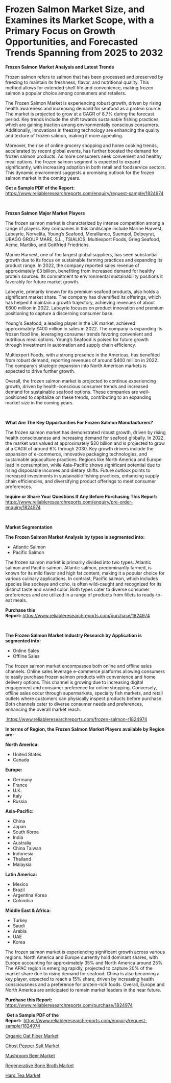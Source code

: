 <p><h1>Frozen Salmon Market Size, and Examines its Market Scope, with a Primary Focus on Growth Opportunities, and Forecasted Trends Spanning from 2025 to 2032</h1></p><p><strong>Frozen Salmon Market Analysis and Latest Trends</strong></p>
<p><p>Frozen salmon refers to salmon that has been processed and preserved by freezing to maintain its freshness, flavor, and nutritional quality. This method allows for extended shelf life and convenience, making frozen salmon a popular choice among consumers and retailers.</p><p>The Frozen Salmon Market is experiencing robust growth, driven by rising health awareness and increasing demand for seafood as a protein source. The market is projected to grow at a CAGR of 8.7% during the forecast period. Key trends include the shift towards sustainable fishing practices, which are gaining traction among environmentally conscious consumers. Additionally, innovations in freezing technology are enhancing the quality and texture of frozen salmon, making it more appealing.</p><p>Moreover, the rise of online grocery shopping and home cooking trends, accelerated by recent global events, has further boosted the demand for frozen salmon products. As more consumers seek convenient and healthy meal options, the frozen salmon segment is expected to expand significantly, with increasing adoption in both retail and foodservice sectors. This dynamic environment suggests a promising outlook for the frozen salmon market in the coming years.</p></p>
<p><strong>Get a Sample PDF of the Report:&nbsp;</strong> <a href="https://www.reliableresearchreports.com/enquiry/request-sample/1824974?utm_campaign=28&utm_medium=2&utm_source=Github&utm_content=ia&utm_term=14022025&utm_id=frozen-salmon">https://www.reliableresearchreports.com/enquiry/request-sample/1824974</a></p>
<p>&nbsp;</p>
<p><strong>Frozen Salmon Major Market Players</strong></p>
<p><p>The frozen salmon market is characterized by intense competition among a range of players. Key companies in this landscape include Marine Harvest, Labeyrie, Norvelita, Young’s Seafood, Meralliance, Suempol, Delpeyrat, UBAGO GROUP MARE, S.L., TSIALIOS, Multiexport Foods, Grieg Seafood, Acme, Martiko, and Gottfried Friedrichs. </p><p>Marine Harvest, one of the largest global suppliers, has seen substantial growth due to its focus on sustainable farming practices and expanding its product range. In 2022, the company reported sales revenue of approximately €3 billion, benefiting from increased demand for healthy protein sources. Its commitment to environmental sustainability positions it favorably for future market growth.</p><p>Labeyrie, primarily known for its premium seafood products, also holds a significant market share. The company has diversified its offerings, which has helped it maintain a growth trajectory, achieving revenues of about €600 million in 2022. Labeyrie focuses on product innovation and premium positioning to capture a discerning consumer base.</p><p>Young's Seafood, a leading player in the UK market, achieved approximately £400 million in sales in 2022. The company is expanding its frozen food line, leveraging consumer trends favoring convenient and nutritious meal options. Young’s Seafood is poised for future growth through investment in automation and supply chain efficiency.</p><p>Multiexport Foods, with a strong presence in the Americas, has benefited from robust demand, reporting revenues of around $400 million in 2022. The company’s strategic expansion into North American markets is expected to drive further growth.</p><p>Overall, the frozen salmon market is projected to continue experiencing growth, driven by health-conscious consumer trends and increased demand for sustainable seafood options. These companies are well-positioned to capitalize on these trends, contributing to an expanding market size in the coming years.</p></p>
<p>&nbsp;</p>
<p><strong>What Are The Key Opportunities For Frozen Salmon Manufacturers?</strong></p>
<p><p>The frozen salmon market has demonstrated robust growth, driven by rising health consciousness and increasing demand for seafood globally. In 2022, the market was valued at approximately $20 billion and is projected to grow at a CAGR of around 6% through 2030. Key growth drivers include the expansion of e-commerce, innovative packaging technologies, and sustainable aquaculture practices. Regions like North America and Europe lead in consumption, while Asia-Pacific shows significant potential due to rising disposable incomes and dietary shifts. Future outlook points to increased investments in sustainable fishing practices, enhancing supply chain efficiencies, and diversifying product offerings to meet consumer preferences.</p></p>
<p><strong>Inquire or Share Your Questions If Any Before Purchasing This Report:</strong> <a href="https://www.reliableresearchreports.com/enquiry/pre-order-enquiry/1824974?utm_campaign=28&utm_medium=2&utm_source=Github&utm_content=ia&utm_term=14022025&utm_id=frozen-salmon">https://www.reliableresearchreports.com/enquiry/pre-order-enquiry/1824974</a></p>
<p>&nbsp;</p>
<p><strong>Market Segmentation</strong></p>
<p><strong>The Frozen Salmon Market Analysis by types is segmented into:</strong></p>
<p><ul><li>Atlantic Salmon</li><li>Pacific Salmon</li></ul></p>
<p><p>The frozen salmon market is primarily divided into two types: Atlantic salmon and Pacific salmon. Atlantic salmon, predominantly farmed, is known for its mild flavor and high fat content, making it a popular choice for various culinary applications. In contrast, Pacific salmon, which includes species like sockeye and coho, is often wild-caught and recognized for its distinct taste and varied color. Both types cater to diverse consumer preferences and are utilized in a range of products from fillets to ready-to-eat meals.</p></p>
<p><strong>Purchase this Report:&nbsp;</strong><a href="https://www.reliableresearchreports.com/purchase/1824974?utm_campaign=28&utm_medium=2&utm_source=Github&utm_content=ia&utm_term=14022025&utm_id=frozen-salmon">https://www.reliableresearchreports.com/purchase/1824974</a></p>
<p>&nbsp;</p>
<p><strong>The Frozen Salmon Market Industry Research by Application is segmented into:</strong></p>
<p><ul><li>Online Sales</li><li>Offline Sales</li></ul></p>
<p><p>The frozen salmon market encompasses both online and offline sales channels. Online sales leverage e-commerce platforms allowing consumers to easily purchase frozen salmon products with convenience and home delivery options. This channel is growing due to increasing digital engagement and consumer preference for online shopping. Conversely, offline sales occur through supermarkets, specialty fish markets, and retail outlets where customers can physically inspect products before purchase. Both channels cater to diverse consumer needs and preferences, enhancing the overall market reach.</p></p>
<p><a href="https://www.reliableresearchreports.com/frozen-salmon-r1824974?utm_campaign=28&utm_medium=2&utm_source=Github&utm_content=ia&utm_term=14022025&utm_id=frozen-salmon">&nbsp;https://www.reliableresearchreports.com/frozen-salmon-r1824974</a></p>
<p><strong>In terms of Region, the Frozen Salmon Market Players available by Region are:</strong></p>
<p>
    <p> <strong> North America: </strong>
        <ul>
            <li>United States</li>
            <li>Canada</li>
        </ul>
        </p> 
    <p> <strong> Europe: </strong>
        <ul>
            <li>Germany</li>
            <li>France</li>
            <li>U.K.</li>
            <li>Italy</li>
            <li>Russia</li>
        </ul>
        </p> 
    <p> <strong> Asia-Pacific: </strong>
        <ul>
            <li>China</li>
            <li>Japan</li>
            <li>South Korea</li>
            <li>India</li>
            <li>Australia</li>
            <li>China Taiwan</li>
            <li>Indonesia</li>
            <li>Thailand</li>
            <li>Malaysia</li>
        </ul>
        </p> 
    <p> <strong> Latin America: </strong>
        <ul>
            <li>Mexico</li>
            <li>Brazil</li>
            <li>Argentina Korea</li>
            <li>Colombia</li>
        </ul>
        </p> 
    <p> <strong> Middle East & Africa: </strong>
        <ul>
            <li>Turkey</li>
            <li>Saudi</li>
            <li>Arabia</li>
            <li>UAE</li>
            <li>Korea</li>
        </ul>
    </p>
    </p>
<p><p>The frozen salmon market is experiencing significant growth across various regions. North America and Europe currently hold dominant shares, with Europe accounting for approximately 35% and North America around 25%. The APAC region is emerging rapidly, projected to capture 20% of the market share due to rising demand for seafood. China is also becoming a key player, expected to reach a 15% share, driven by increasing health consciousness and a preference for protein-rich foods. Overall, Europe and North America are anticipated to remain market leaders in the near future.</p></p>
<p><strong>Purchase this Report: </strong><a href="https://www.reliableresearchreports.com/purchase/1824974?utm_campaign=28&utm_medium=2&utm_source=Github&utm_content=ia&utm_term=14022025&utm_id=frozen-salmon">https://www.reliableresearchreports.com/purchase/1824974</a></p>
<p>&nbsp;<strong>Get a Sample PDF of the Report:&nbsp;&nbsp;</strong><a href="https://www.reliableresearchreports.com/enquiry/request-sample/1824974?utm_campaign=28&utm_medium=2&utm_source=Github&utm_content=ia&utm_term=14022025&utm_id=frozen-salmon">https://www.reliableresearchreports.com/enquiry/request-sample/1824974</a></p>
<p><strong></strong></p>
<p><p><a href="https://github.com/deyniphytic/Market-Research-Report-List-1/blob/main/organic-oat-fiber-market.md?utm_campaign=28&utm_medium=2&utm_source=Github&utm_content=ia&utm_term=14022025&utm_id=frozen-salmon">Organic Oat Fiber Market</a></p><p><a href="https://github.com/zanoligarav/Market-Research-Report-List-1/blob/main/ghost-pepper-salt-market.md?utm_campaign=28&utm_medium=2&utm_source=Github&utm_content=ia&utm_term=14022025&utm_id=frozen-salmon">Ghost Pepper Salt Market</a></p><p><a href="https://github.com/curinbucan9/Market-Research-Report-List-1/blob/main/mushroom-beer-market.md?utm_campaign=28&utm_medium=2&utm_source=Github&utm_content=ia&utm_term=14022025&utm_id=frozen-salmon">Mushroom Beer Market</a></p><p><a href="https://github.com/haaszgettre6/Market-Research-Report-List-1/blob/main/regenerative-bone-broth-market.md?utm_campaign=28&utm_medium=2&utm_source=Github&utm_content=ia&utm_term=14022025&utm_id=frozen-salmon">Regenerative Bone Broth Market</a></p><p><a href="https://github.com/qetelosooya/Market-Research-Report-List-1/blob/main/hard-tea-market.md?utm_campaign=28&utm_medium=2&utm_source=Github&utm_content=ia&utm_term=14022025&utm_id=frozen-salmon">Hard Tea Market</a></p></p>